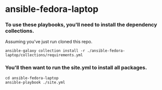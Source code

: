 # ansible-fedora-laptop

### To use these playbooks, you'll need to install the dependency collections.
Assuming you've just run cloned this repo.

    ansible-galaxy collection install -r ./ansible-fedora-laptop/collections/requirements.yml

### You'll then want to run the site.yml to install all packages.

    cd ansible-fedora-laptop 
    ansible-playbook ./site.yml
